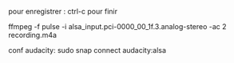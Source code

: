 pour enregistrer : 
ctrl-c pour finir

ffmpeg -f pulse -i alsa_input.pci-0000_00_1f.3.analog-stereo -ac 2 recording.m4a


conf audacity:
sudo snap connect audacity:alsa
